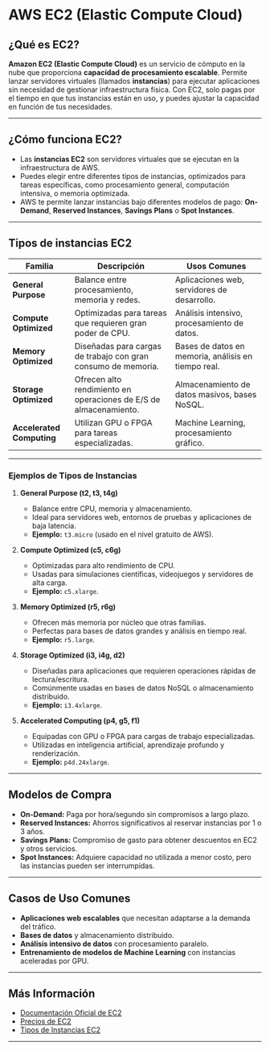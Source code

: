 # AWS EC2 (Elastic Compute Cloud)

## ¿Qué es EC2?
**Amazon EC2 (Elastic Compute Cloud)** es un servicio de cómputo en la nube que proporciona **capacidad de procesamiento escalable**. Permite lanzar servidores virtuales (llamados **instancias**) para ejecutar aplicaciones sin necesidad de gestionar infraestructura física. Con EC2, solo pagas por el tiempo en que tus instancias están en uso, y puedes ajustar la capacidad en función de tus necesidades.

---

## **¿Cómo funciona EC2?**
- Las **instancias EC2** son servidores virtuales que se ejecutan en la infraestructura de AWS.
- Puedes elegir entre diferentes tipos de instancias, optimizados para tareas específicas, como procesamiento general, computación intensiva, o memoria optimizada.
- AWS te permite lanzar instancias bajo diferentes modelos de pago: **On-Demand**, **Reserved Instances**, **Savings Plans** o **Spot Instances**.

---

## **Tipos de instancias EC2**

| **Familia**          | **Descripción**                                                  | **Usos Comunes**                                  |
|----------------------|------------------------------------------------------------------|--------------------------------------------------|
| **General Purpose**  | Balance entre procesamiento, memoria y redes.                   | Aplicaciones web, servidores de desarrollo.      |
| **Compute Optimized**| Optimizadas para tareas que requieren gran poder de CPU.         | Análisis intensivo, procesamiento de datos.      |
| **Memory Optimized** | Diseñadas para cargas de trabajo con gran consumo de memoria.    | Bases de datos en memoria, análisis en tiempo real. |
| **Storage Optimized**| Ofrecen alto rendimiento en operaciones de E/S de almacenamiento.| Almacenamiento de datos masivos, bases NoSQL.    |
| **Accelerated Computing**| Utilizan GPU o FPGA para tareas especializadas.              | Machine Learning, procesamiento gráfico.         |

---

### **Ejemplos de Tipos de Instancias**

1. **General Purpose (t2, t3, t4g)**
   - Balance entre CPU, memoria y almacenamiento.
   - Ideal para servidores web, entornos de pruebas y aplicaciones de baja latencia.
   - **Ejemplo:** `t3.micro` (usado en el nivel gratuito de AWS).

2. **Compute Optimized (c5, c6g)**
   - Optimizadas para alto rendimiento de CPU.
   - Usadas para simulaciones científicas, videojuegos y servidores de alta carga.
   - **Ejemplo:** `c5.xlarge`.

3. **Memory Optimized (r5, r6g)**
   - Ofrecen más memoria por núcleo que otras familias.
   - Perfectas para bases de datos grandes y análisis en tiempo real.
   - **Ejemplo:** `r5.large`.

4. **Storage Optimized (i3, i4g, d2)**
   - Diseñadas para aplicaciones que requieren operaciones rápidas de lectura/escritura.
   - Comúnmente usadas en bases de datos NoSQL o almacenamiento distribuido.
   - **Ejemplo:** `i3.4xlarge`.

5. **Accelerated Computing (p4, g5, f1)**
   - Equipadas con GPU o FPGA para cargas de trabajo especializadas.
   - Utilizadas en inteligencia artificial, aprendizaje profundo y renderización.
   - **Ejemplo:** `p4d.24xlarge`.

---

## **Modelos de Compra**
- **On-Demand:** Paga por hora/segundo sin compromisos a largo plazo.  
- **Reserved Instances:** Ahorros significativos al reservar instancias por 1 o 3 años.  
- **Savings Plans:** Compromiso de gasto para obtener descuentos en EC2 y otros servicios.  
- **Spot Instances:** Adquiere capacidad no utilizada a menor costo, pero las instancias pueden ser interrumpidas.

---

## **Casos de Uso Comunes**
- **Aplicaciones web escalables** que necesitan adaptarse a la demanda del tráfico.
- **Bases de datos** y almacenamiento distribuido.
- **Análisis intensivo de datos** con procesamiento paralelo.
- **Entrenamiento de modelos de Machine Learning** con instancias aceleradas por GPU.

---

## **Más Información**
- [Documentación Oficial de EC2](https://docs.aws.amazon.com/ec2)
- [Precios de EC2](https://aws.amazon.com/ec2/pricing/)
- [Tipos de Instancias EC2](https://aws.amazon.com/ec2/instance-types/)

-----------------------------------------------------------------------------------------
